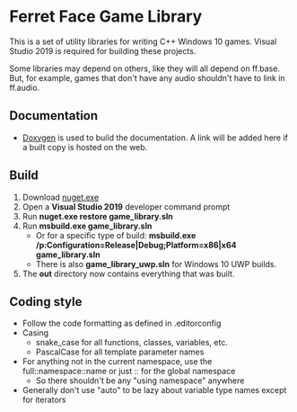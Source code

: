 # Ferret Face Game Library
This is a set of utility libraries for writing C++ Windows 10 games. Visual Studio 2019 is required for building these projects.

Some libraries may depend on others, like they will all depend on ff.base.
But, for example, games that don't have any audio shouldn't have to link in ff.audio.

## Documentation
* [Doxygen](https://www.doxygen.nl/download.html) is used to build the documentation. A link will be added here if a built copy is hosted on the web.

## Build
1) Download [nuget.exe](https://dist.nuget.org/win-x86-commandline/latest/nuget.exe)
2) Open a __Visual Studio 2019__ developer command prompt
2) Run __nuget.exe restore game_library.sln__
3) Run __msbuild.exe game_library.sln__
    * Or for a specific type of build: __msbuild.exe /p:Configuration=Release|Debug;Platform=x86|x64 game_library.sln__
    * There is also __game_library_uwp.sln__ for Windows 10 UWP builds.
4) The __out__ directory now contains everything that was built.

## Coding style
* Follow the code formatting as defined in .editorconfig
* Casing
    * snake_case for all functions, classes, variables, etc.
    * PascalCase for all template parameter names
* For anything not in the current namespace, use the full::namespace::name or just :: for the global namespace
    * So there shouldn't be any "using namespace" anywhere
* Generally don't use "auto" to be lazy about variable type names except for iterators

